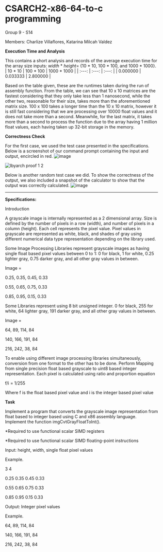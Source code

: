 # CSARCH2-x86-64-to-c programming
Group 9 - S14

Members: Charlize Villaflores, Katarina Milcah Valdez


**Execution Time and Analysis**

This contains a short analysis and records of the average execution time for the array size inputs: *width* * *height*= {10 * 10, 100 * 100, and  1000 * 1000}.
| 10 * 10 | 100 * 100 | 1000 * 1000 |
| :---: | :---: | :---: | 
| 0.000000 | 0.033333 | 2.800000 |

Based on the table given, these are the runtimes taken during the run of assembly function. From the table, we can see that 10 x 10 matrices are the fastest considering that they only take less than 1 nanosecond, while the other two, reasonable for their size, takes more than the aforementioned matrix size. 100 x 100 takes a longer time than the 10 x 10 matrix, however it is still fast considering that we are processing over 10000 float values and it does not take more than a second. Meanwhile, for the last matrix, it takes more than a second to process the function due to the array having 1 million float values, each having taken up 32-bit storage in the memory.


**Correctness Check**

For the first case, we used the test case presented in the specifications. Below is a screenshot of our command prompt containing the input and output, encircled in red.
![image](https://github.com/user-attachments/assets/05cb5ada-5666-42fa-8ca8-99418a5a6cce)

![lbyarch proof 1 2](https://github.com/user-attachments/assets/38e02fb8-8721-4c88-aad3-63d538f99276)

Below is another random test case we did. To show the correctness of the output, we also included a snapshot of the calculator to show that the output was correctly calculated.
![image](https://github.com/user-attachments/assets/03e2b00d-3710-42ee-aa33-caeb52b5c4cb)

-----------------------------------------------------------------------------


**Specifications:**

Introduction

A grayscale image is internally represented as a 2 dimensional array. Size is defined by the number of pixels in a row (width), and number of pixels in a column (height). Each cell represents the pixel value. Pixel values in grayscale are represented as white, black, and shades of gray using different numerical data type representation depending on the library used. 

Some Image Processing Libraries represent grayscale images as having single float based pixel values between 0 to 1: 0 for black, 1 for white, 0.25 lighter gray, 0.75 darker gray, and all other gray values in between.

Image = 

0.25, 0.35, 0.45, 0.33

0.55, 0.65, 0.75, 0.33

0.85, 0.95, 0.15, 0.33

Some Libraries represent using 8 bit unsigned integer. 0 for black, 255 for white, 64 lighter gray, 191 darker gray, and all other gray values in between.

Image = 

64,  89,  114, 84

140, 166, 191, 84

216, 242, 38,  84

To enable using different image processing libraries simultaneously, conversion from one format to the other has to be done. Perform Mapping from single precision float based grayscale to uint8 based integer representation. Each pixel is calculated using ratio and proportion equation

f/i = 1/255

Where f is the float based pixel value and i is the integer based pixel value

**Task**

Implement a program that converts the grayscale image representation from float based to integer based using C and x86 assembly language. Implement the function imgCvtGrayFloatToInt().

*Required to use functional scalar SIMD registers

*Required to use functional scalar SIMD floating-point instructions

Input: height, width, single float pixel values

Example.

3 4

0.25 0.35 0.45 0.33

0.55 0.65 0.75 0.33

0.85 0.95 0.15 0.33


Output: Integer pixel values

Example.

64,  89,  114, 84

140, 166, 191, 84

216, 242, 38,  84
